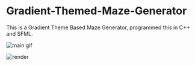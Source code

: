 # Gradient-Themed-Maze-Generator

This is a Gradient Theme Based Maze Generator, programmed this in C++ and SFML.

![main gif](https://github.com/irrevocablesake/Gradient-Themed-Maze-Generator/new/master/images/main_gif.gif?raw=true)


![render](https://github.com/irrevocablesake/Gradient-Themed-Maze-Generator/new/master/images/render.png?raw=true)


